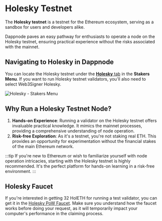 # Holesky Testnet

The **Holesky testnet** is a testnet for the Ethereum ecosystem, serving as a sandbox for users and developers alike. 

Dappnode paves an easy pathway for enthusiasts to operate a node on the Holesky testnet, ensuring practical experience without the risks associated with the mainnet.

## Navigating to Holesky in Dappnode

You can locate the Holesky testnet under the [**Holesky** tab](http://my.dappnode/stakers/holesky) in the **Stakers Menu**. If you want to run Holesky testnet validators, you'll also need to select Web3Signer Holesky.

![Holesky - Stakers Menu](/img/holesky-stakers.png)

## Why Run a Holesky Testnet Node?

1. **Hands-on Experience**: Running a validator on the Holesky testnet offers invaluable practical knowledge. It mimics the mainnet processes, providing a comprehensive understanding of node operation.
2. **Risk-free Exploration**: As it's a testnet, you're not staking real ETH. This provides an opportunity for experimentation without the financial stakes of the main Ethereum network.

:::tip
If you're new to Ethereum or wish to familiarize yourself with node operation intricacies, starting with the Holesky testnet is highly recommended. It's the perfect platform for hands-on learning in a risk-free environment.
:::

## Holesky Faucet
If you're interested in getting 32 HolETH for running a test validator, you can get it in the [Holesky PoW Faucet](https://holesky-faucet.pk910.de/). Make sure you understand how the faucet works before doing your request, as it will temporarily impact your computer's performance in the claiming process.
